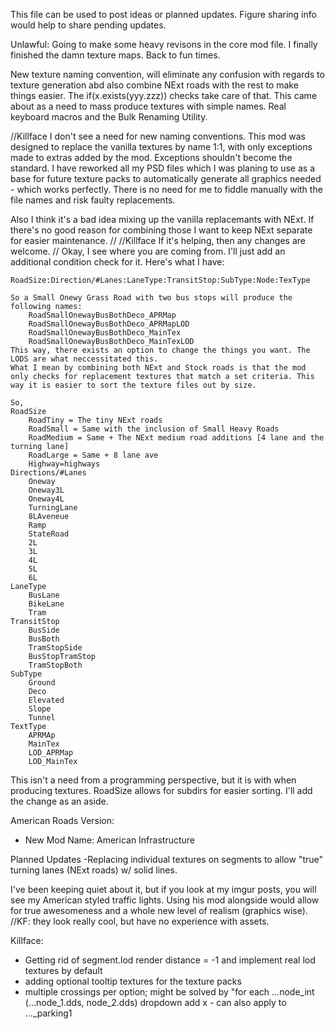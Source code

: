 ﻿This file can be used to post ideas or planned updates. Figure sharing info would help to share pending updates.

Unlawful:
Going to make some heavy revisons in the core mod file.
   I finally finished the damn texture maps. Back to fun times.

   New texture naming convention, will eliminate any confusion with regards to texture generation abd
also combine NExt roads with the rest to make things easier. The if(x.exists(yyy.zzz)) checks take care of that.
This came about as a need to mass produce textures with simple names. Real  keyboard macros and the 
Bulk Renaming Utility.

//Killface
I don't see a need for new naming conventions. This mod was designed to replace the vanilla textures by name 1:1, with only exceptions made to extras added by the mod. Exceptions shouldn't become the standard. I have reworked all my PSD files which I was planing to use as a base for future texture packs to automatically generate all graphics needed - which works perfectly. There is no need for me to fiddle manually with the file names and risk faulty replacements.

Also I think it's a bad idea mixing up the vanilla replacemants with NExt. If there's no good reason for combining those I want to keep NExt separate for easier maintenance.
//
//Killface
If it's helping, then any changes are welcome.
//
Okay, I see where you are coming from. I'll just add an additional condition check for it. Here's what I have:
	
	RoadSize:Direction/#Lanes:LaneType:TransitStop:SubType:Node:TexType

	So a Small Onewy Grass Road with two bus stops will produce the following names:
		RoadSmallOnewayBusBothDeco_APRMap
		RoadSmallOnewayBusBothDeco_APRMapLOD
		RoadSmallOnewayBusBothDeco_MainTex
		RoadSmallOnewayBusBothDeco_MainTexLOD
	This way, there exists an option to change the things you want. The LODS are what neccessitated this.
	What I mean by combining both NExt and Stock roads is that the mod only checks for replacement textures that match a set criteria. This way it is easier to sort the texture files out by size.

	So,
	RoadSize
		RoadTiny = The tiny NExt roads
		RoadSmall = Same with the inclusion of Small Heavy Roads
		RoadMedium = Same + The NExt medium road additions [4 lane and the turning lane]
		RoadLarge = Same + 8 lane ave
		Highway=highways
	Directions/#Lanes
		Oneway
		Oneway3L
		Oneway4L
		TurningLane
		8LAveneue
		Ramp
		StateRoad
		2L
		3L
		4L
		5L
		6L
	LaneType
		BusLane
		BikeLane
		Tram
	TransitStop
		BusSide
		BusBoth
		TramStopSide
		BusStopTramStop
		TramStopBoth
	SubType
		Ground
		Deco
		Elevated
		Slope
		Tunnel
	TextType
		APRMAp
		MainTex
		LOD_APRMap
		LOD_MainTex
         
This isn't a need from a programming perspective, but it is with when producing textures. RoadSize allows for subdirs for easier sorting. I'll add the change as an aside. 


American Roads Version:
   - New Mod Name: American Infrastructure

Planned Updates
    -Replacing individual textures on segments to allow "true" turning lanes (NExt roads) w/ solid lines.

I've been keeping quiet about it, but if you look at my imgur posts, you will see my American styled traffic lights. Using his mod alongside would allow for true awesomeness and a whole new level of realism (graphics wise). //KF: they look really cool, but have no experience with assets. 

Killface:  
- Getting rid of segment.lod render distance = -1 and implement real lod textures by default
- adding optional tooltip textures for the texture packs
- multiple crossings per option; might be solved by "for each ...node_int (...node_1.dds, node_2.dds) dropdown add x - can also apply to ..._parking1
